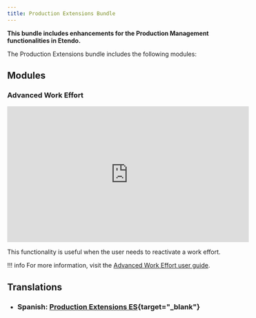 ```yaml
---
title: Production Extensions Bundle
---
```

**This bundle includes enhancements for the Production Management functionalities in Etendo.**

The Production Extensions bundle includes the following modules:

## Modules

### Advanced Work Effort

<iframe width="560" height="315" src="https://www.youtube.com/embed/uqq7-LAoK-Q" title="YouTube video player" frameborder="0" allow="accelerometer; autoplay; clipboard-write; encrypted-media; gyroscope; picture-in-picture; web-share" allowfullscreen></iframe> 

This functionality is useful when the user needs to reactivate a work effort.

!!! info
    For more information, visit the [Advanced Work Effort user guide](/products/etendo-classic/user-guide/production-management/transactions/#how-to-reactivate-work-efforts).

## Translations

- ### Spanish: [Production Extensions ES](https://marketplace.etendo.cloud/?#/product-details?module=0FFED1B8A5AE471AA1A672F4D7E1B1C4){target="_blank"}
